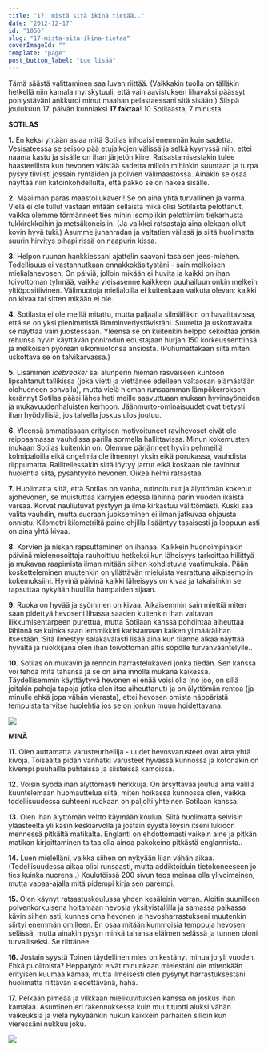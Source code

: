 ```yaml
---
title: "17: mistä sitä ikinä tietää.."
date: "2012-12-17"
id: "1056"
slug: "17-mista-sita-ikina-tietaa"
coverImageId: ""
template: "page"
post_button_label: "Lue lisää"
---
```


Tämä säästä valittaminen saa luvan riittää. (Vaikkakin tuolla on tälläkin hetkellä niin kamala myrskytuuli, että vain aavistuksen lihavaksi päässyt poniystäväni ankkuroi minut maahan pelastaessani sitä sisään.) Siispä joulukuun 17. päivän kunniaksi **17 faktaa**! 10 Sotilaasta, 7 minusta.  
  
  
**SOTILAS**  
  
**1.** En keksi yhtään asiaa mitä Sotilas inhoaisi enemmän kuin sadetta. Vesisateessa se seisoo pää etujalkojen välissä ja selkä kyyryssä niin, ettei naama kastu ja sisälle on ihan järjetön kiire. Ratsastamisestakin tulee haasteellista kun hevonen väistää sadetta milloin mihinkin suuntaan ja turpa pysyy tiiviisti jossain ryntäiden ja polvien välimaastossa. Ainakin se osaa näyttää niin katoinkohdellulta, että pakko se on hakea sisälle.  
  
**2.** Maailman paras maastoilukaveri! Se on aina yhtä turvallinen ja varma. Vielä ei ole tullut vastaan mitään sellaista mikä olisi Sotilasta pelottanut, vaikka olemme törmänneet ties mihin isompiikin pelottimiin: tiekarhusta tukkirekkoihin ja metsäkoneisiin. (Ja vaikkei ratsastaja aina olekaan ollut kovin hyvä tuki.) Asumme junanradan ja valtatien välissä ja siitä huolimatta suurin hirvitys pihapiirissä on naapurin kissa.  
  
**3.** Helpon ruunan hankkiessani ajattelin saavani tasaisen jees-miehen. Todellisuus ei vastannutkaan ennakkokäsitystäni - sain melkoisen mielialahevosen. On päiviä, jolloin mikään ei huvita ja kaikki on ihan toivottoman tyhmää, vaikka yleisasenne kaikkeen puuhailuun onkin melkein yltiöpositiivinen. Välimuotoja mielialoilla ei kuitenkaan vaikuta olevan: kaikki on kivaa tai sitten mikään ei ole.  
  
**4.** Sotilasta ei ole meillä mitattu, mutta paljaalla silmälläkin on havaittavissa, että se on yksi pienimmistä lämminveriystävistäni. Suurelta ja uskottavalta se näyttää vain juostessaan. Yleensä se on kuitenkin helppo sekoittaa jonkin rehunsa hyvin käyttävän ponirodun edustajaan hurjan 150 korkeussenttinsä ja melkoisen pyöreän ulkomuotonsa ansiosta. (Puhumattakaan siitä miten uskottava se on talvikarvassa.)  
  
**5.** Lisänimen _icebreaker_ sai alunperin hieman rasvaiseen kuntoon lipsahtanut tallikissa (joka vietti ja viettänee edelleen valtaosan elämästään olohuoneen sohvalla), mutta vielä hieman runsaamman lämpökerroksen kerännyt Sotilas pääsi lähes heti meille saavuttuaan mukaan hyvinsyöneiden ja mukavuudenhaluisten kerhoon. Jäänmurto-ominaisuudet ovat tietysti ihan hyödyllisiä, jos talvella joskus ulos joutuu.  
  
**6.** Yleensä ammatissaan erityisen motivoituneet ravihevoset eivät ole reippaamassa vauhdissa parilla sormella hallittavissa. Minun kokemusteni mukaan Sotilas kuitenkin on. Olemme pärjänneet hyvin pehmeillä kolmipaloilla eikä ongelmia ole ilmennyt yksin eikä porukassa, vauhdista riippumatta. Rallitellessakin siitä löytyy jarrut eikä koskaan ole tavinnut huolehtia siitä, pysähtyykö hevonen. Oikea helmi ratsastaa.  
  
**7.** Huolimatta siitä, että Sotilas on vanha, rutinoitunut ja älyttömän kokenut ajohevonen, se muistuttaa kärryjen edessä lähinnä parin vuoden ikäistä varsaa. Korvat nauliutuvat pystyyn ja ilme kirkastuu välittömästi. Kuski saa valita vauhdin, mutta suoraan juokseminen ei ilman jatkuvaa ohjausta onnistu. Kilometri kilometriltä paine ohjilla lisääntyy tasaisesti ja loppuun asti on aina yhtä kivaa.  
  
**8.** Korvien ja niskan rapsuttaminen on ihanaa. Kaikkein huonoimpinakin päivinä mielenosoittaja rauhoittuu hetkeksi kun läheisyys tarkoittaa hillittyä ja mukavaa raapimista ilman mitään siihen kohdistuvia vaatimuksia. Pään kosketteleminen muutenkin on yllättävän mieluista verrattuna aikaisempiin kokemuksiini. Hyvinä päivinä kaikki läheisyys on kivaa ja takaisinkin se rapsuttaa nykyään huulilla hampaiden sijaan.  
  
**9.** Ruoka on hyvää ja syöminen on kivaa. Aikaisemmin sain miettiä miten saan pidettyä hevoseni lihassa saaden kuitenkin ihan valtavan liikkumisentarpeen purettua, mutta Sotilaan kanssa pohdintaa aiheuttaa lähinnä se kuinka saan lemmikkini karistamaan kaiken ylimäärälihan itsestään. Sitä ilmestyy salakavalasti lisää aina kun tilanne alkaa näyttää hyvältä ja ruokkijana olen ihan toivottoman altis söpölle turvanvääntelylle..  
  
**10.** Sotilas on mukavin ja rennoin harrastelukaveri jonka tiedän. Sen kanssa voi tehdä mitä tahansa ja se on aina innolla mukana kaikessa. Täydellisemmin käyttäytyvä hevonen ei enää voisi olla (no joo, on sillä joitakin pahoja tapoja jotka olen itse aiheuttanut) ja on älyttömän rentoa (ja minulle ehkä jopa vähän vierasta), ettei hevosen omista näppäristä tempuista tarvitse huolehtia jos se on jonkun muun hoidettavana.  
  

[![](images/IMG_0142x.JPG)](http://3.bp.blogspot.com/-VP56tqDQ3N4/UM90OhF45BI/AAAAAAAADyY/dBOhz234IZk/s1600/IMG_0142x.JPG)

  
**MINÄ**  
  
**11.** Olen auttamatta varusteurheilija - uudet hevosvarusteet ovat aina yhtä kivoja. Toisaalta pidän vanhatki varusteet hyvässä kunnossa ja kotonakin on kivempi puuhailla puhtaissa ja siisteissä kamoissa.  
  
**12.** Voisin syödä ihan älyttömästi herkkuja. On ärsyttävää joutua aina välillä kuuntelemaan huomauttelua siitä, miten hoikassa kunnossa olen, vaikka todellisuudessa suhteeni ruokaan on paljolti yhteinen Sotilaan kanssa.  
  
**13.** Olen ihan älyttömän veltto käymään koulua. Siitä huolimatta selvisin yläasteelta yli kasin keskiarvolla ja jostain syystä löysin itseni lukioon mennessä pitkältä matikalta. Englanti on ehdottomasti vaikein aine ja pitkän matikan kirjoittaminen taitaa olla ainoa pakokeino pitkästä englannista..  
  
**14.** Luen mielelläni, vaikka siihen on nykyään liian vähän aikaa. (Todellisuudessa aikaa olisi runsaasti, mutta addiktoiduin tietokoneeseen jo ties kuinka nuorena..) Koulutöissä 200 sivun teos meinaa olla ylivoimainen, mutta vapaa-ajalla mitä pidempi kirja sen parempi.  
  
**15.** Olen käynyt ratsastuskoulussa yhden kesäleirin verran. Aloitin suunilleen polvenkorkuisena hoitamaan hevosia yksityistallilla ja samassa paikassa kävin siihen asti, kunnes oma hevonen ja hevosharrastukseni muutenkin siirtyi enemmän omilleen. En osaa mitään kummoisia temppuja hevosen selässä, mutta ainakin pysyn minkä tahansa eläimen selässä ja tunnen oloni turvalliseksi. Se riittänee.  
  
**16.** Jostain syystä Toinen täydellinen mies on kestänyt minua jo yli vuoden. Ehkä puolitoista? Heppatytöt eivät minunkaan mielestäni ole mitenkään erityisen kuumaa kamaa, mutta ilmeisesti olen pysynyt harrastuksestani huolimatta riittävän siedettävänä, haha.  
  
**17.** Pelkään pimeää ja vilkkaan mielikuvituksen kanssa on joskus ihan kamalaa. Asuminen eri rakennuksessa kuin muut tuotti aluksi vähän vaikeuksia ja vielä nykyäänkin nukun kaikkein parhaiten silloin kun vieressäni nukkuu joku.  
  

[![](images/ak.png)](http://4.bp.blogspot.com/-NOafBuNFIZQ/UM90E8Oz3lI/AAAAAAAADyQ/7fTIqkFLyPY/s1600/ak.png)
